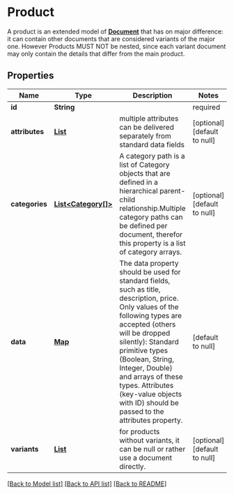 # Product

A product is an extended model of [**Document**](Document.md) that has on major difference: it can contain other documents that are considered variants of the major one.
However Products MUST NOT be nested, since each variant document may only contain the details that differ from the main product.

## Properties

| Name | Type | Description | Notes |
|------------ | ------------- | ------------- | -------------|
| **id** | **String** |  | required |
| **attributes** | [**List<Attribute>**](Attribute.md) | multiple attributes can be delivered separately from standard data fields | [optional] [default to null] |
| **categories** | [**List<Category[]>**](Category.md) | A category path is a list of Category objects that are defined in a hierarchical parent-child relationship.Multiple category paths can be defined per document, therefor this property is a list of category arrays. | [optional] [default to null] |
| **data** | [**Map**](Document_data_value.md) | The data property should be used for standard fields, such as title, description, price. Only values of the following types are accepted (others will be dropped silently): Standard primitive types (Boolean, String, Integer, Double) and arrays of these types. Attributes (key-value objects with ID) should be passed to the attributes property. | [default to null] |
| **variants** | [**List<Document>**](Document.md) | for products without variants, it can be null or rather use a document directly. | [optional] [default to null] |

[[Back to Model list]](../index.md#documentation-for-models) [[Back to API list]](../index.md#documentation-for-api-endpoints) [[Back to README]](../index.md)

